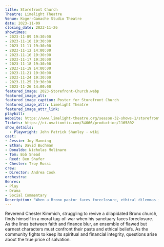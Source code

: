 ```yaml
---
title: Storefront Church
Theatre: Limelight Theatre
Venue: Koger-Gamache Studio Theatre
date: 2023-11-09
closing_date: 2023-11-26
showtimes: 
- 2023-11-09 19:30:00
- 2023-11-10 19:30:00
- 2023-11-11 19:30:00
- 2023-11-12 14:00:00
- 2023-11-16 19:30:00
- 2023-11-17 19:30:00
- 2023-11-18 19:30:00
- 2023-11-19 14:00:00
- 2023-11-21 19:30:00
- 2023-11-24 19:30:00
- 2023-11-25 19:30:00
- 2023-11-26 14:00:00
featured_image: 2023-Storefront-Church.webp
featured_image_alt: 
featured_image_caption: Poster for Storefront Church
featured_image_attr: Limelight Theatre
featured_image_attr_link: 
playbill:
Website: https://www.limelight-theatre.org/season-32-shows-1/storefront-church
Tickets: https://ci.ovationtix.com/34666/production/1165802
show_details: 
  - Playwright: John Patrick Shanley - wiki
cast:
- Jessie: Joy Manning
- Ethan: David Buchman
- Donaldo: Nicholas Molinaro
- Tom: Bob Snead
- Reed: Ben Shafer
- Chester: Troy Rossi
crew:
- Director: Andrea Cook
orchestra:
Genres:
- Play
- Drama
- Social Commentary
Description: "When a Bronx pastor faces foreclosure, ethical dilemmas intertwine with personal redemption in this stirring drama."
---
```

Reverend Chester Kimmich, struggling to revive a dilapidated Bronx church, finds himself in a moral tug-of-war when his sanctuary faces foreclosure. As the lines between faith and finance blur, an ensemble of flawed but earnest characters must confront their pasts and ethical beliefs. As the community fights to keep its spiritual and financial integrity, questions arise about the true price of salvation.